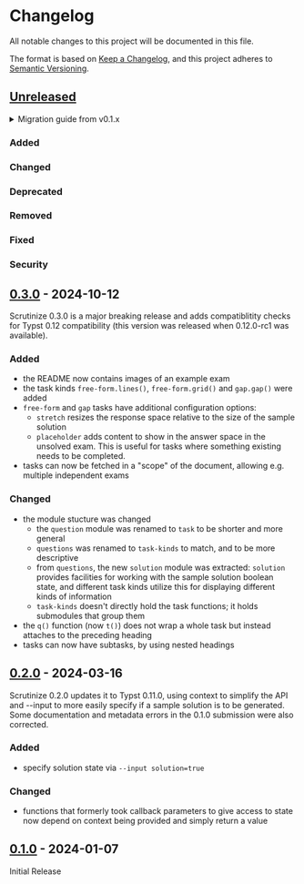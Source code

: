# Changelog

All notable changes to this project will be documented in this file.

The format is based on [Keep a Changelog](https://keepachangelog.com/en/1.1.0/),
and this project adheres to [Semantic Versioning](https://semver.org/spec/v2.0.0.html).

## [Unreleased]

<details>
<summary>Migration guide from v0.1.x</summary>

<!-- Write migration guide here -->

</details>

### Added

### Changed

### Deprecated

### Removed

### Fixed

### Security

## [0.3.0] - 2024-10-12

Scrutinize 0.3.0 is a major breaking release and adds compatiblitity checks for Typst 0.12 compatibility (this version was released when 0.12.0-rc1 was available).

### Added
- the README now contains images of an example exam
- the task kinds `free-form.lines()`, `free-form.grid()` and `gap.gap()` were added
- `free-form` and `gap` tasks have additional configuration options:
  - `stretch` resizes the response space relative to the size of the sample solution
  - `placeholder` adds content to show in the answer space in the unsolved exam. This is useful for tasks where something existing needs to be completed.
- tasks can now be fetched in a "scope" of the document, allowing e.g. multiple independent exams

### Changed
- the module stucture was changed
  - the `question` module was renamed to `task` to be shorter and more general
  - `questions` was renamed to `task-kinds` to match, and to be more descriptive
  - from `questions`, the new `solution` module was extracted: `solution` provides facilities for working with the sample solution boolean state, and different task kinds utilize this for displaying different kinds of information
  - `task-kinds` doesn't directly hold the task functions; it holds submodules that group them
- the `q()` function (now `t()`) does not wrap a whole task but instead attaches to the preceding heading
- tasks can now have subtasks, by using nested headings

## [0.2.0] - 2024-03-16

Scrutinize 0.2.0 updates it to Typst 0.11.0, using context to simplify the API and --input to more easily specify if a sample solution is to be generated. Some documentation and metadata errors in the 0.1.0 submission were also corrected.

### Added
- specify solution state via `--input solution=true`

### Changed
- functions that formerly took callback parameters to give access to state now depend on context being provided and simply return a value

## [0.1.0] - 2024-01-07

Initial Release


[Unreleased]: https://github.com/SillyFreak/typst-scrutinize/compare/v0.3.0...HEAD
[0.3.0]: https://github.com/SillyFreak/typst-scrutinize/releases/tag/v0.3.0
[0.2.0]: https://github.com/SillyFreak/typst-scrutinize/releases/tag/v0.2.0
[0.1.0]: https://github.com/SillyFreak/typst-scrutinize/releases/tag/v0.1.0
